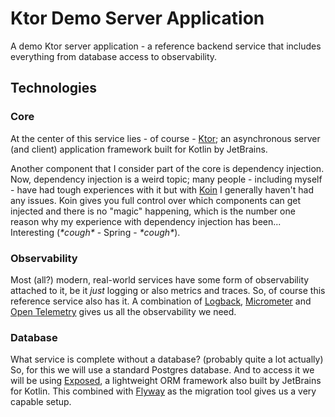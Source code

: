 # Ktor Demo Server Application
A demo Ktor server application - a reference backend service that includes everything from database access to observability.

## Technologies

### Core
At the center of this service lies - of course - [Ktor](https://ktor.io/); an asynchronous server (and client) application framework built for Kotlin by JetBrains.

Another component that I consider part of the core is dependency injection. Now, dependency injection is a weird topic; many people - including myself - have had tough experiences with it but with [Koin](https://insert-koin.io/)
I generally haven't had any issues. Koin gives you full control over which components can get injected and there is no "magic" happening, which is the number one reason why my experience with dependency injection has been... Interesting (_\*cough\*_ - Spring - _\*cough\*_).

### Observability
Most (all?) modern, real-world services have some form of observability attached to it, be it _just_ logging or also metrics and traces. So, of course this reference service also has it. A combination of [Logback](https://logback.qos.ch/), [Micrometer](https://micrometer.io/) and [Open Telemetry](https://opentelemetry.io/)
gives us all the observability we need.

### Database
What service is complete without a database? (probably quite a lot actually) So, for this we will use a standard Postgres database. And to access it we will be using [Exposed](https://github.com/JetBrains/Exposed), a lightweight ORM framework also built by JetBrains for Kotlin.
This combined with [Flyway](https://github.com/flyway/flyway) as the migration tool gives us a very capable setup.
